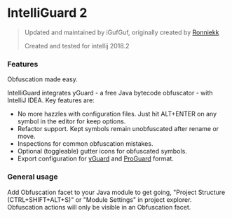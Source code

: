 IntelliGuard 2
============

>Updated and maintained by iGufGuf, originally created by [Ronniekk](https://github.com/ronniekk/intelliguard)
>
>Created and tested for intellij 2018.2

### Features

Obfuscation made easy.

IntelliGuard integrates yGuard - a free Java bytecode obfuscator - with IntelliJ IDEA. Key features are:

* No more hazzles with configuration files. Just hit ALT+ENTER on any symbol in the editor for keep options.
* Refactor support. Kept symbols remain unobfuscated after rename or move.
* Inspections for common obfuscation mistakes.
* Optional (toggleable) gutter icons for obfuscated symbols.
* Export configuration for [yGuard](http://www.yworks.com/en/products_yguard_about.html) and [ProGuard](http://proguard.sourceforge.net/) format.


### General usage

Add Obfuscation facet to your Java module to get going, 
"Project Structure (CTRL+SHIFT+ALT+S)" or "Module Settings" in project explorer. 
Obfuscation actions will only be visible in an Obfuscation facet.


